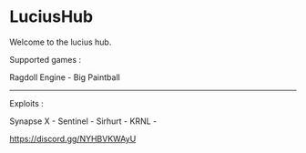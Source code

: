 # LuciusHub

Welcome to the lucius hub. 

Supported games : 

Ragdoll Engine - 
Big Paintball

---

Exploits : 

Synapse X -
Sentinel -
Sirhurt -
KRNL -


https://discord.gg/NYHBVKWAyU

